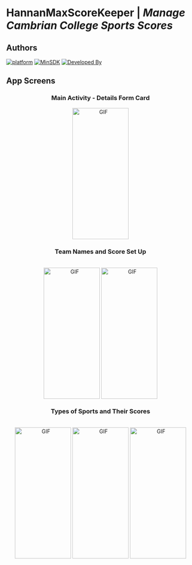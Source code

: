 # HannanMaxScoreKeeper | _Manage Cambrian College Sports Scores_
## Authors
[![platform](https://img.shields.io/badge/platform-Android-yellow.svg)](https://www.android.com)
[![MinSDK](https://img.shields.io/badge/API-11%2B-brightgreen.svg?style=flat)](https://android-arsenal.com/api?level=26)
[![Developed By](https://img.shields.io/badge/Developed%20By-@Hannan_Max-green.svg?style=flat)](https://www.hannanmax.com/)

## App Screens
<div align="center">
    <h3>Main Activity - Details Form Card</h3>
    <img height="350" width="150" alt="GIF" align="center" src="https://github.com/Cambrian-ITCAMD/HannanMaxScoreKeeper/blob/main/ScreenShots/GameForm.png">
</div>
<div align="center">
    <h3>Team Names and Score Set Up</h3></br>
    <img height="350" width="150" alt="GIF" align="center" src="https://github.com/Cambrian-ITCAMD/HannanMaxScoreKeeper/blob/main/ScreenShots/TeamNamesSetUp.png">
    <img height="350" width="150" alt="GIF" align="center" src="https://github.com/Cambrian-ITCAMD/HannanMaxScoreKeeper/blob/main/ScreenShots/ScoreSetUp.png">
    </br>
    <h3>Types of Sports and Their Scores</h3></br>
    <img height="350" width="150" alt="GIF" align="center" src="https://github.com/Cambrian-ITCAMD/HannanMaxScoreKeeper/blob/main/ScreenShots/Game 1.png">
    <img height="350" width="150" alt="GIF" align="center" src="https://github.com/Cambrian-ITCAMD/HannanMaxScoreKeeper/blob/main/ScreenShots/Game 2.png">
    <img height="350" width="150" alt="GIF" align="center" src="https://github.com/Cambrian-ITCAMD/HannanMaxScoreKeeper/blob/main/ScreenShots/Game 3.png">
</div>